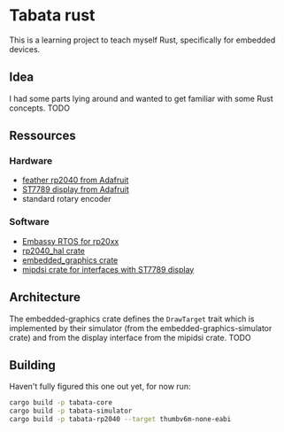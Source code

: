 # Tabata rust

This is a learning project to teach myself Rust, specifically for embedded devices.

## Idea

I had some parts lying around and wanted to get familiar with some Rust concepts.
TODO

## Ressources
### Hardware
- [feather rp2040 from Adafruit](https://learn.adafruit.com/adafruit-feather-rp2040-pico/overview)
- [ST7789 display from Adafruit](https://learn.adafruit.com/adafruit-1-69-280x240-round-rectangle-color-ips-tft-display)
- standard rotary encoder

### Software
- [Embassy RTOS for rp20xx](https://docs.embassy.dev/embassy-rp/git/rp2040/index.html)
- [rp2040_hal crate](https://docs.rs/rp2040-hal/latest/rp2040_hal/)
- [embedded_graphics crate](https://docs.rs/embedded-graphics/latest/embedded_graphics/)
- [mipdsi crate for interfaces with ST7789 display](https://docs.rs/mipidsi/latest/mipidsi/index.html)

## Architecture

The embedded-graphics crate defines the `DrawTarget` trait which is implemented by their simulator (from the embedded-graphics-simulator crate) and from the display interface from the mipidsi crate.
TODO

## Building

Haven't fully figured this one out yet, for now run:

```sh
cargo build -p tabata-core
cargo build -p tabata-simulator
cargo build -p tabata-rp2040 --target thumbv6m-none-eabi
```